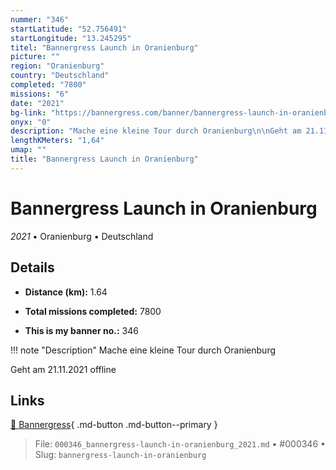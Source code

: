 ```yaml
---
nummer: "346"
startLatitude: "52.756491"
startLongitude: "13.245295"
titel: "Bannergress Launch in Oranienburg"
picture: ""
region: "Oranienburg"
country: "Deutschland"
completed: "7800"
missions: "6"
date: "2021"
bg-link: "https://bannergress.com/banner/bannergress-launch-in-oranienburg-0e5f"
onyx: "0"
description: "Mache eine kleine Tour durch Oranienburg\n\nGeht am 21.11.2021 offline"
lengthKMeters: "1,64"
umap: ""
title: "Bannergress Launch in Oranienburg"
---
```

# Bannergress Launch in Oranienburg

*2021* • Oranienburg • Deutschland



## Details
- **Distance (km):** 1.64

- **Total missions completed:** 7800
- **This is my banner no.:** 346


!!! note "Description"
    Mache eine kleine Tour durch Oranienburg

Geht am 21.11.2021 offline



## Links
[🔗 Bannergress](https://bannergress.com/banner/bannergress-launch-in-oranienburg-0e5f){ .md-button .md-button--primary }



> File: `000346_bannergress-launch-in-oranienburg_2021.md` • #000346 • Slug: `bannergress-launch-in-oranienburg`
